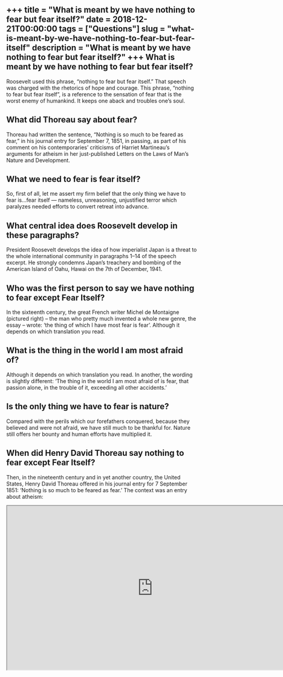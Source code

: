 +++
title = "What is meant by we have nothing to fear but fear itself?"
date = 2018-12-21T00:00:00
tags = ["Questions"]
slug = "what-is-meant-by-we-have-nothing-to-fear-but-fear-itself"
description = "What is meant by we have nothing to fear but fear itself?"
+++
What is meant by we have nothing to fear but fear itself?
---------------------------------------------------------

Roosevelt used this phrase, “nothing to fear but fear itself.” That speech was charged with the rhetorics of hope and courage. This phrase, “nothing to fear but fear itself”, is a reference to the sensation of fear that is the worst enemy of humankind. It keeps one aback and troubles one’s soul.

What did Thoreau say about fear?
--------------------------------

Thoreau had written the sentence, “Nothing is so much to be feared as fear,” in his journal entry for September 7, 1851, in passing, as part of his comment on his contemporaries’ criticisms of Harriet Martineau’s arguments for atheism in her just-published Letters on the Laws of Man’s Nature and Development.

What we need to fear is fear itself?
------------------------------------

So, first of all, let me assert my firm belief that the only thing we have to fear is…fear itself — nameless, unreasoning, unjustified terror which paralyzes needed efforts to convert retreat into advance.

What central idea does Roosevelt develop in these paragraphs?
-------------------------------------------------------------

President Roosevelt develops the idea of how imperialist Japan is a threat to the whole international community in paragraphs 1–14 of the speech excerpt. He strongly condemns Japan’s treachery and bombing of the American Island of Oahu, Hawai on the 7th of December, 1941.

Who was the first person to say we have nothing to fear except Fear Itself?
---------------------------------------------------------------------------

In the sixteenth century, the great French writer Michel de Montaigne (pictured right) – the man who pretty much invented a whole new genre, the essay – wrote: ‘the thing of which I have most fear is fear’. Although it depends on which translation you read.

What is the thing in the world I am most afraid of?
---------------------------------------------------

Although it depends on which translation you read. In another, the wording is slightly different: ‘The thing in the world I am most afraid of is fear, that passion alone, in the trouble of it, exceeding all other accidents.’

Is the only thing we have to fear is nature?
--------------------------------------------

Compared with the perils which our forefathers conquered, because they believed and were not afraid, we have still much to be thankful for. Nature still offers her bounty and human efforts have multiplied it.

When did Henry David Thoreau say nothing to fear except Fear Itself?
--------------------------------------------------------------------

Then, in the nineteenth century and in yet another country, the United States, Henry David Thoreau offered in his journal entry for 7 September 1851: ‘Nothing is so much to be feared as fear.’ The context was an entry about atheism:

<iframe allow="accelerometer; autoplay; clipboard-write; encrypted-media; gyroscope; picture-in-picture" allowfullscreen="" class="__youtube_prefs__  epyt-is-override  no-lazyload" data-no-lazy="1" data-origheight="433" data-origwidth="770" data-skipgform_ajax_framebjll="" height="433" id="_ytid_78814" loading="lazy" src="https://www.youtube.com/embed/QISyG92Wwjk?enablejsapi=1&autoplay=0&cc_load_policy=0&cc_lang_pref=&iv_load_policy=1&loop=0&modestbranding=0&rel=1&fs=1&playsinline=0&autohide=2&theme=dark&color=red&controls=1&" title="YouTube player" width="770"></iframe>
